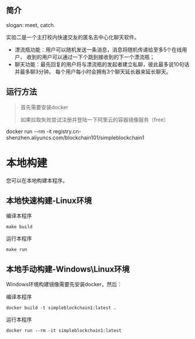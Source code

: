 ## 简介
slogan: meet, catch.

实验二是一个主打校内快速交友的匿名去中心化聊天软件。

* 漂流瓶功能：用户可以随机发送一条消息，消息将随机传递给至多5个在线用户，
收到的用户可以通过一下个跳到接收到的下一个漂流瓶；
* 聊天功能：最先回复的用户将与漂流瓶的发起者建立私聊，彼此最多说10句话并最多聊3分钟。
每个用户每小时会拥有3个聊天延长器来延长聊天。


##  运行方法

> 首先需要安装docker
>
> 如果拉取失败尝试注册并登陆一下阿里云的容器镜像服务（free）

docker run --rm -it registry.cn-shenzhen.aliyuncs.com/blockchain101/simpleblockchain1

# 本地构建

您可以在本地构建本程序。

## 本地快速构建-Linux环境

编译本程序
```shell script
make build
```

运行本程序
```shell script
make run
```

## 本地手动构建-Windows\Linux环境

Windows环境构建镜像需要先安装docker，然后：

编译本程序
```shell script
docker build -t simpleblockchain1:latest .
```
运行本程序
```shell script
docker run --rm -it simpleblockchain1:latest
```